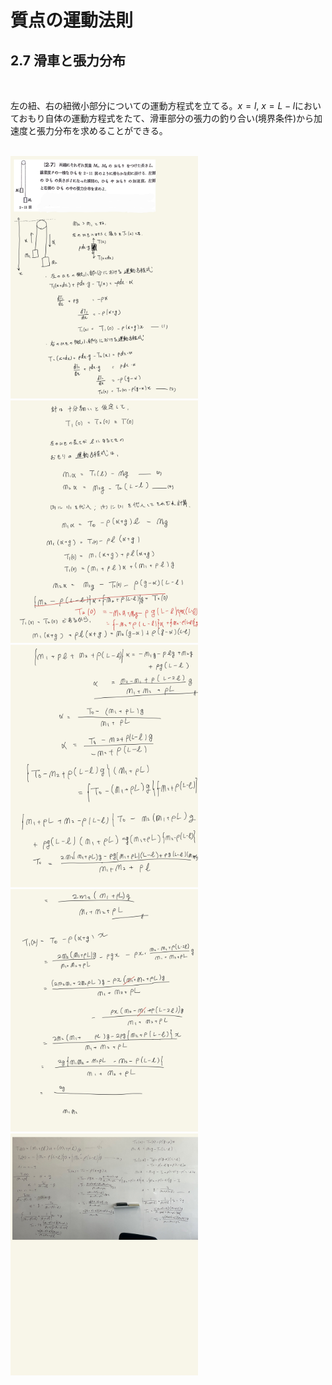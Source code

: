 <script type="text/javascript" async src="https://cdnjs.cloudflare.com/ajax/libs/mathjax/2.7.7/MathJax.js?config=TeX-MML-AM_CHTML">
</script>

<script type="text/x-mathjax-config">
 MathJax.Hub.Config({
 tex2jax: {
 inlineMath: [['$', '$'] ],
 displayMath: [ ['$$','$$'], ["\\[","\\]"] ]
 }
 });
</script>

# 質点の運動法則
## 2.7 滑車と張力分布

<br>

左の紐、右の紐微小部分についての運動方程式を立てる。$x=l$, $x=L-l$においておもり自体の運動方程式をたて、滑車部分の張力の釣り合い(境界条件)から加速度と張力分布を求めることができる。

<br>

<img width="300" alt="rikigaku-21" src="./images/rikigaku-21.jpg">
<img width="300" alt="rikigaku-22" src="./images/rikigaku-22.jpg">
<img width="300" alt="rikigaku-23" src="./images/rikigaku-23.jpg">
<img width="300" alt="rikigaku-24" src="./images/rikigaku-24.jpg">
<img width="300" alt="rikigaku-25" src="./images/rikigaku-25.jpg">